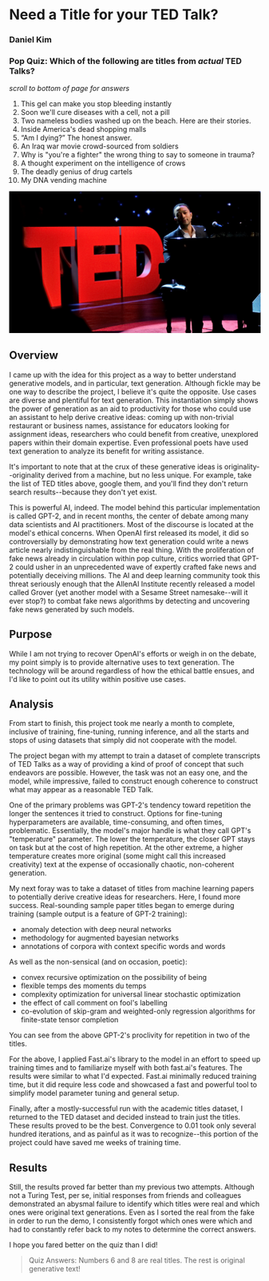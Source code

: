 # Need a Title for your TED Talk?

### Daniel Kim  

### Pop Quiz: Which of the following are titles from *actual* TED Talks?
*scroll to bottom of page for answers*

 1. This gel can make you stop bleeding instantly
 2. Soon we'll cure diseases with a cell, not a pill
 3. Two nameless bodies washed up on the beach. Here are their stories.
 4. Inside America's dead shopping malls
 5. “Am I dying?” The honest answer.
 6. An Iraq war movie crowd-sourced from soldiers
 7. Why is "you're a fighter" the wrong thing to say to someone in trauma?
 8. A thought experiment on the intelligence of crows
 9. The deadly genius of drug cartels
 10. My DNA vending machine

![john-legend-plays-piano-on-ted-stage](img/john-legend-ted.jpg)  

## Overview
I came up with the idea for this project as a way to better understand generative models, and in particular, text generation. Although fickle may be one way to describe the project, I believe it's quite the opposite. Use cases are diverse and plentiful for text generation. This instantiation simply shows the power of generation as an aid to productivity for those who could use an assistant to help derive creative ideas: coming up with non-trivial restaurant or business names, assistance for educators looking for assignment ideas, researchers who could benefit from creative, unexplored papers within their domain expertise. Even professional poets have used text generation to analyze its benefit for writing assistance.

It's important to note that at the crux of these generative ideas is originality--originality derived from a machine, but no less unique. For example, take the list of TED titles above, google them, and you'll find they don't return search results--because they don't yet exist.

This is powerful AI, indeed. The model behind this particular implementation is called GPT-2, and in recent months, the center of debate among many data scientists and AI practitioners. Most of the discourse is located at the model's ethical concerns. When OpenAI first released its model, it did so controversially by demonstrating how text generation could write a news article nearly indistinguishable from the real thing. With the proliferation of fake news already in circulation within pop culture, critics worried that GPT-2 could usher in an unprecedented wave of expertly crafted fake news and potentially deceiving millions. The AI and deep learning community took this threat seriously enough that the AllenAI Institute recently released a model called Grover (yet another model with a Sesame Street namesake--will it ever stop?) to combat fake news algorithms by detecting and uncovering fake news generated by such models.

## Purpose
While I am not trying to recover OpenAI's efforts or weigh in on the debate, my point simply is to provide alternative uses to text generation. The technology will be around regardless of how the ethical battle ensues, and I'd like to point out its utility within positive use cases.

## Analysis
From start to finish, this project took me nearly a month to complete, inclusive of training, fine-tuning, running inference, and all the starts and stops of using datasets that simply did not cooperate with the model.

The project began with my attempt to train a dataset of complete transcripts of TED Talks as a way of providing a kind of proof of concept that such endeavors are possible. However, the task was not an easy one, and the model, while impressive, failed to construct enough coherence to construct what may appear as a reasonable TED Talk.

One of the primary problems was GPT-2's tendency toward repetition the longer the sentences it tried to construct. Options for fine-tuning hyperparameters are available, time-consuming, and often times, problematic. Essentially, the model's major handle is what they call GPT's "temperature" parameter. The lower the temperature, the closer GPT stays on task but at the cost of high repetition. At the other extreme, a higher temperature creates more original (some might call this increased creativity) text at the expense of occasionally chaotic, non-coherent generation.  

My next foray was to take a dataset of titles from machine learning papers to potentially derive creative ideas for researchers. Here, I found more success. Real-sounding sample paper titles began to emerge during training (sample output is a feature of GPT-2 training):  

- anomaly detection with deep neural networks  
- methodology for augmented bayesian networks  
- annotations of corpora with context specific words and words  

As well as the non-sensical (and on occasion, poetic):  
- convex recursive optimization on the possibility of being  
- flexible temps des moments du temps  
- complexity optimization for universal linear stochastic optimization  
- the effect of call comment on fool's labelling  
- co-evolution of skip-gram and weighted-only regression algorithms for finite-state tensor completion  

You can see from the above GPT-2's proclivity for repetition in two of the titles.

For the above, I applied Fast.ai's library to the model in an effort to speed up training times and to familiarize myself with both fast.ai's features. The results were similar to what I'd expected. Fast.ai minimally reduced training time, but it did require less code and showcased a fast and powerful tool to simplify model parameter tuning and general setup.

Finally, after a mostly-successful run with the academic titles dataset, I returned to the TED dataset and decided instead to train just the titles. These results proved to be the best. Convergence to 0.01 took only several hundred iterations, and as painful as it was to recognize--this portion of the project could have saved me weeks of training time.  

## Results
Still, the results proved far better than my previous two attempts. Although not a Turing Test, per se, initial responses from friends and colleagues demonstrated an abysmal failure to identify which titles were real and which ones were original text generations. Even as I sorted the real from the fake in order to run the demo, I consistently forgot which ones were which and had to constantly refer back to my notes to determine the correct answers.  

I hope you fared better on the quiz than I did!

> Quiz Answers:
Numbers 6 and 8 are real titles.
The rest is original generative text!  

